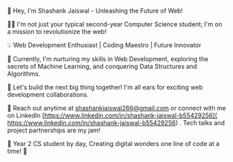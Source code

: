 
🚀 Hey, I'm Shashank Jaiswal - Unleashing the Future of Web!

👨‍💻 I'm not just your typical second-year Computer Science student; I'm on a mission to revolutionize the web!

💡 Web Development Enthusiast | Coding Maestro | Future Innovator

🌱 Currently, I'm nurturing my skills in Web Development,  exploring the secrets of Machine Learning, and conquering Data Structures and Algorithms.

💼 Let's build the next big thing together! I'm all ears for exciting web development collaborations.

📧 Reach out anytime at [shashankjaiswal266@gmail.com](shashankjaiswal266@gmail.com) or connect with me on LinkedIn [https://www.linkedin.com/in/shashank-jaiswal-b55429256]( https://www.linkedin.com/in/shashank-jaiswal-b55429256) . Tech talks and project partnerships are my jam!

🌟 Year 2 CS student by day, Creating digital wonders one line of code at a time! 🌟

